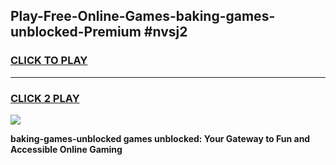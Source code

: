 
## Play-Free-Online-Games-baking-games-unblocked-Premium #nvsj2
<h3>
<a href="https://premium.freeplayer.one?title=baking-games-unblocked&ref=8M">CLICK TO PLAY</a></h3>
<hr>

<h3>
<a href="https://premium.freeplayer.one?title=baking-games-unblocked&ref=8M">CLICK 2 PLAY</a>
  
</h3>

<a href="https://premium.freeplayer.one?title=baking-games-unblocked&ref=8M"><img src="https://clearcache.store/games.png"></a>


**baking-games-unblocked games unblocked: Your Gateway to Fun and Accessible Online Gaming**
